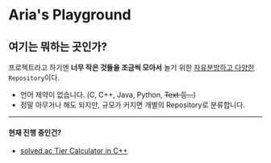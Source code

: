 # Aria's Playground

## **여기는 뭐하는 곳인가?**
프로젝트라고 하기엔 **너무 작은 것들을 조금씩 모아서** 놀기 위한 <u>자유분방하고 다양한</u> ```Repository```이다.

- 언어 제약이 없습니다. (C, C++, Java, Python, <s>Text 등...</s>)
- 정말 아무거나 해도 되지만, 규모가 커지면 개별의 Repository로 분류합니다.

***
#### 현재 진행 중인건?
- [solved.ac Tier Calculator in C++](https://github.com/AppliedAlpha/solved_ac_calculator)
